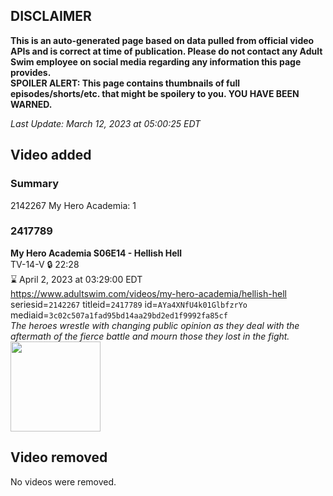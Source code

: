 ## DISCLAIMER
**This is an auto-generated page based on data pulled from official video APIs and is correct at time of publication. Please do not contact any Adult Swim employee on social media regarding any information this page provides.**  
**SPOILER ALERT: This page contains thumbnails of full episodes/shorts/etc. that might be spoilery to you. YOU HAVE BEEN WARNED.**  

_Last Update: March 12, 2023 at 05:00:25 EDT_
## Video added
### Summary
2142267 My Hero Academia: 1  
### 2417789
**My Hero Academia S06E14 - Hellish Hell**  
TV-14-V 🔒 22:28  
⌛ April 2, 2023 at 03:29:00 EDT  
https://www.adultswim.com/videos/my-hero-academia/hellish-hell  
seriesid=`2142267` titleid=`2417789` id=`AYa4XNfU4k01GlbfzrYo` mediaid=`3c02c507a1fad95bd14aa29bd2ed1f9992fa85cf`  
_The heroes wrestle with changing public opinion as they deal with the aftermath of the fierce battle and mourn those they lost in the fight._  
<a href="https://media.cdn.adultswim.com/uploads/20230311/thumbnails/2_233112016338-MHA127Still001tiny.png"><img src="https://media.cdn.adultswim.com/uploads/20230311/thumbnails/2_233112016338-MHA127Still001tiny.png" height="144px" /></a>
## Video removed
No videos were removed.  
